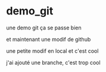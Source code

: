 # demo_git
une demo git
ça se passe bien

et maintenant une modif de github

une petite modif en local
et c'est cool

j'ai ajouté une branche, c'est trop cool

